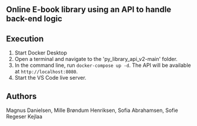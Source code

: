 ## Online E-book library using an API to handle back-end logic

## Execution
1. Start Docker Desktop
2. Open a terminal and navigate to the 'py_library_api_v2-main' folder.
3. In the command line, run `docker-compose up -d`. The API will be available at `http://localhost:8080`.
4. Start the VS Code live server.

## Authors
Magnus Danielsen, Mille Brøndum Henriksen, Sofia Abrahamsen, Sofie Regeser Kejlaa